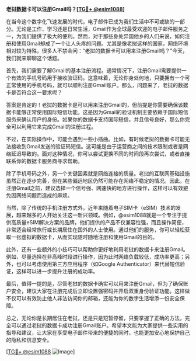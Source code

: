 **老挝数据卡可以注册Gmail吗？[[TG💪+ @esim1088](https://t.me/s/esim1088)]**

在当今这个数字化飞速发展的时代，电子邮件已成为我们生活中不可或缺的一部分。无论是工作、学习还是日常生活，Gmail作为全球最受欢迎的电子邮件服务之一，为我们提供了极大的便利。然而，对于那些身处异国他乡的人们来说，如何注册和使用Gmail却成了一个让人头疼的问题。尤其是像老挝这样的国家，网络环境相对较为特殊，很多人不禁会问：“老挝的数据卡可以用来注册Gmail吗？”今天，我们就来聊聊这个话题。

首先，我们需要了解Gmail的基本注册流程。通常情况下，注册Gmail需要提供一个有效的手机号码用于接收验证码。这意味着，无论你身处何地，只要拥有一个可正常使用的手机号码，就可以顺利注册Gmail账户。那么，问题来了，老挝的数据卡是否符合这一要求呢？

答案是肯定的！老挝的数据卡是可以用来注册Gmail的，但前提是你需要确保该数据卡能够正常使用国际短信功能。这是因为Gmail的验证机制主要依赖于国际短信服务来确认用户的身份。如果你的数据卡支持国际短信，并且信号良好，那么你完全可以利用它来完成Gmail的注册过程。

不过，在实际操作中，可能会遇到一些小插曲。比如，有时候老挝的数据卡可能无法接收到Gmail发送的验证码短信。这可能是由于运营商之间的技术限制或者是网络延迟导致的。面对这种情况，你可以尝试更换不同的时间段再次尝试，或者直接联系你的数据卡服务商寻求帮助。

除了手机号码之外，另一个关键因素就是网络连接的质量。老挝的互联网基础设施虽然正在逐步完善，但在某些偏远地区仍然可能存在网络不稳定的情况。因此，在注册Gmail之前，建议选择一个信号强、网速快的地方进行操作，这样可以有效避免因网络问题而造成的麻烦。

当然，除了传统的手机注册方式外，近年来随着电子SIM卡（eSIM）技术的发展，越来越多的人开始关注这一新兴领域。例如，@esim1088就是一个专注于提供高质量eSIM解决方案的品牌，他们提供的产品不仅兼容性强，而且操作简便，非常适合经常旅行或长期居住在国外的人士使用。通过他们的服务，你可以轻松获取一张虚拟的数据卡，从而实现随时随地注册和使用Gmail的目的。

此外，还有一些额外的小技巧可以帮助你更好地利用老挝的数据卡来注册Gmail。例如，尽量选择在非高峰时段进行操作，因为此时网络负载较低，成功率更高；另外，也可以考虑使用第三方应用程序（如Google Authenticator）来代替短信验证，这样可以进一步提升注册的成功率。

最后，值得一提的是，尽管老挝的数据卡确实可以用来注册Gmail，但为了确保账户安全，建议大家在注册完成后立即设置强密码并开启双重身份验证功能。这样做不仅可以有效防止他人非法访问你的邮箱，还能为你的数字生活增添一份安全保障。

总之，无论你是长期居住在老挝，还是只是短暂停留，只要掌握了正确的方法，完全可以通过老挝的数据卡成功注册Gmail账户。希望本文能为大家提供一些实用的指导和建议，让大家在享受电子邮件带来的便捷的同时，也能更加安心地保护自己的隐私和信息安全。

[[TG💪+ @esim1088](https://t.me/s/esim1088) ![Image](https://i.postimg.cc/4NQfJmqS/Snipaste-2025-05-13-00-14-12.png)]